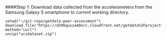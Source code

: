 ####Step 1: Download data collected from the accelerometers from the Samsung Galaxy S smartphone to current working directory.

    setwd("~/git-repo/getdata-peer-assessment")
    download.file("https://d396qusza40orc.cloudfront.net/getdata%2Fprojectfiles%2FUCI%20HAR%20Dataset.zip","ucidataset.zip", method="curl")
    unzip("ucidataset.zip")
  
  

